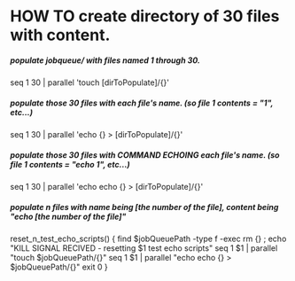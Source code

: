 # HOW TO create directory of 30 files with content.

##### populate jobqueue/ with files named 1 through 30.

seq 1 30 | parallel 'touch [dirToPopulate]/{}'

##### populate those 30 files with each file's name. (so file 1 contents = "1", etc...)

seq 1 30 | parallel 'echo {} > [dirToPopulate]/{}'

##### populate those 30 files with COMMAND ECHOING each file's name. (so file 1 contents = "echo 1", etc...)
seq 1 30 | parallel 'echo echo {} > [dirToPopulate]/{}'


##### populate n files with name being [the number of the file], content being "echo [the number of the file]"
reset_n_test_echo_scripts() {
    find $jobQueuePath -type f -exec rm {} \;
	echo "KILL SIGNAL RECIVED - resetting $1 test echo scripts"
	seq 1 $1 | parallel "touch $jobQueuePath/{}"
	seq 1 $1 | parallel "echo echo {} > $jobQueuePath/{}"
	exit 0
}
